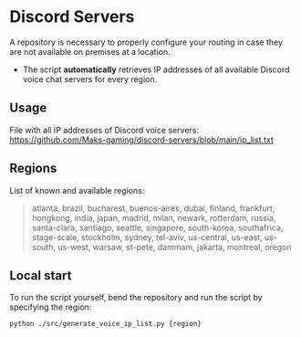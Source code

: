 # Discord Servers

A repository is necessary to properly configure your routing in case they are not available on premises at a location.
- The script **automatically** retrieves IP addresses of all available Discord voice chat servers for every region.

## Usage
File with all IP addresses of Discord voice servers: https://github.com/Maks-gaming/discord-servers/blob/main/ip_list.txt

## Regions
List of known and available regions:
> atlanta, brazil, bucharest, buenos-aires, dubai, finland, frankfurt, hongkong, india, japan, madrid, milan, newark, rotterdam, russia, santa-clara, santiago, seattle, singapore, south-korea, southafrica, stage-scale, stockholm, sydney, tel-aviv, us-central, us-east, us-south, us-west, warsaw, st-pete, dammam, jakarta, montreal, oregon

## Local start
To run the script yourself, bend the repository and run the script by specifying the region:
```
python ./src/generate_voice_ip_list.py {region}
```